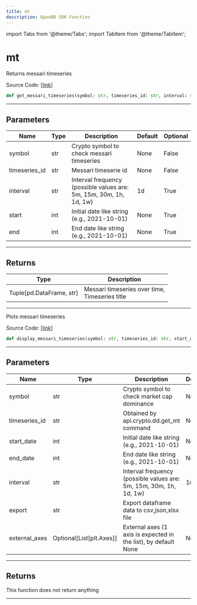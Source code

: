 ```yaml
---
title: mt
description: OpenBB SDK Function
---
```


import Tabs from '@theme/Tabs';
import TabItem from '@theme/TabItem';

# mt

<Tabs>
<TabItem value="model" label="Model" default>

Returns messari timeseries

Source Code: [[link](https://github.com/OpenBB-finance/OpenBBTerminal/tree/main/openbb_terminal/cryptocurrency/due_diligence/messari_model.py#L124)]

```python
def get_messari_timeseries(symbol: str, timeseries_id: str, interval: str = "1d", start_date: str = None, end_date: str = None) -> Tuple[pd.DataFrame, str]
```

---

## Parameters

| Name | Type | Description | Default | Optional |
| ---- | ---- | ----------- | ------- | -------- |
| symbol | str | Crypto symbol to check messari timeseries | None | False |
| timeseries_id | str | Messari timeserie id | None | False |
| interval | str | Interval frequency (possible values are: 5m, 15m, 30m, 1h, 1d, 1w) | 1d | True |
| start | int | Initial date like string (e.g., 2021-10-01) | None | True |
| end | int | End date like string (e.g., 2021-10-01) | None | True |


---

## Returns

| Type | Description |
| ---- | ----------- |
| Tuple[pd.DataFrame, str] | Messari timeseries over time,<br/>Timeseries title |
---



</TabItem>
<TabItem value="view" label="View">

Plots messari timeseries

Source Code: [[link](https://github.com/OpenBB-finance/OpenBBTerminal/tree/main/openbb_terminal/cryptocurrency/due_diligence/messari_view.py#L103)]

```python
def display_messari_timeseries(symbol: str, timeseries_id: str, start_date: str = None, end_date: str = None, interval: str = "1d", export: str = "", external_axes: Optional[List[matplotlib.axes._axes.Axes]] = None) -> None
```

---

## Parameters

| Name | Type | Description | Default | Optional |
| ---- | ---- | ----------- | ------- | -------- |
| symbol | str | Crypto symbol to check market cap dominance | None | False |
| timeseries_id | str | Obtained by api.crypto.dd.get_mt command | None | False |
| start_date | int | Initial date like string (e.g., 2021-10-01) | None | True |
| end_date | int | End date like string (e.g., 2021-10-01) | None | True |
| interval | str | Interval frequency (possible values are: 5m, 15m, 30m, 1h, 1d, 1w) | 1d | True |
| export | str | Export dataframe data to csv,json,xlsx file |  | True |
| external_axes | Optional[List[plt.Axes]] | External axes (1 axis is expected in the list), by default None | None | True |


---

## Returns

This function does not return anything

---



</TabItem>
</Tabs>